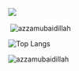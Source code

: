 
![](https://komarev.com/ghpvc/?username=Azzamubaidillah)

<p>&nbsp;<img align="center" src="https://github-readme-stats.vercel.app/api?username=azzamubaidillah&show_icons=true&locale=en&count_private=true" alt="azzamubaidillah" /></p>

![Top Langs](https://github-readme-stats.vercel.app/api/top-langs/?username=azzamubaidillah&layout=compact)

<p><img align="center" src="https://github-readme-streak-stats.herokuapp.com/?user=azzamubaidillah&" alt="azzamubaidillah" /></p>
